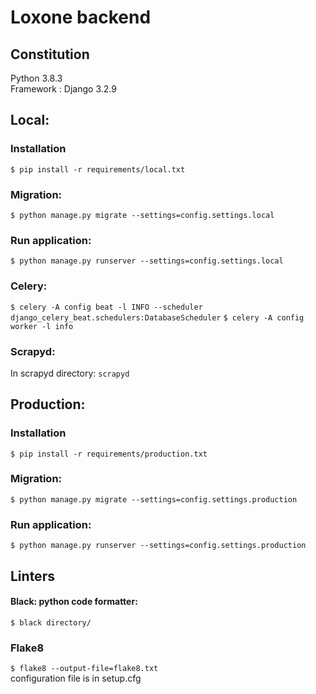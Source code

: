 # Loxone backend

## Constitution
Python 3.8.3   
Framework : Django 3.2.9

## Local:
### Installation
`$ pip install -r requirements/local.txt`  

### Migration:
`$ python manage.py migrate --settings=config.settings.local`

### Run application:
`$ python manage.py runserver --settings=config.settings.local`

### Celery:
`$ celery -A config beat -l INFO --scheduler django_celery_beat.schedulers:DatabaseScheduler`
`$ celery -A config worker -l info`

### Scrapyd:
In scrapyd directory: `scrapyd`

## Production:

### Installation
`$ pip install -r requirements/production.txt`  

### Migration:
`$ python manage.py migrate --settings=config.settings.production`

### Run application:
`$ python manage.py runserver --settings=config.settings.production`

## Linters
#### Black: python code formatter:
`$ black directory/`

### Flake8
`$ flake8 --output-file=flake8.txt`  
configuration file is in setup.cfg
